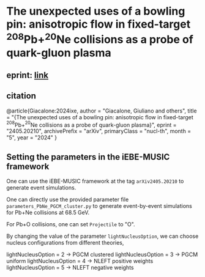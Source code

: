 # The unexpected uses of a bowling pin: anisotropic flow in fixed-target $^{208}$Pb+$^{20}$Ne collisions as a probe of quark-gluon plasma

## eprint: [link](https://arxiv.org/pdf/2405.20210)

## citation

@article{Giacalone:2024ixe,
    author = "Giacalone, Giuliano and others",
    title = "{The unexpected uses of a bowling pin: anisotropic flow in fixed-target $^{208}$Pb+$^{20}$Ne collisions as a probe of quark-gluon plasma}",
    eprint = "2405.20210",
    archivePrefix = "arXiv",
    primaryClass = "nucl-th",
    month = "5",
    year = "2024"
}

## Setting the parameters in the iEBE-MUSIC framework

One can use the iEBE-MUSIC framework at the tag `arXiv2405.20210` to generate
event simulations.

One can directly use the provided parameter file
`parameters_PbNe_PGCM_cluster.py` to generate event-by-event simulations for
Pb+Ne collisions at 68.5 GeV.

For Pb+O collisions, one can set `Projectile` to "O".

By changing the value of the parameter `lightNucleusOption`, we can choose
nucleus configurations from different theories,

lightNucleusOption = 2  ->  PGCM clustered
lightNucleusOption = 3  ->  PGCM uniform
lightNucleusOption = 4  ->  NLEFT positive weights
lightNucleusOption = 5  ->  NLEFT negative weights


